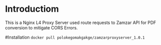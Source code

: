 # Introductiom
This is a Nginx L4 Proxy Server used route requests to Zamzar API for PDF conversion to mitigate CORS Errors.

#Installation
`docker pull polokegomakgakge/zamzarproxyserver_1.0.1`
